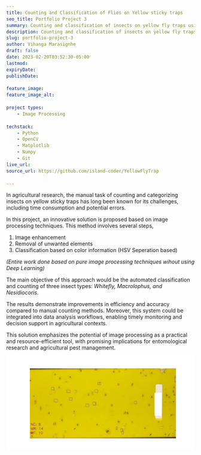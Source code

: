 ```yaml
---
title: Counting and Classification of Flies on Yellow sticky traps
seo_title: Portfolio Project 3
summary: Counting and classification of insects on yellow fly traps using image processing techniques.
description: Counting and classification of insects on yellow fly traps using image processing techniques.
slug: portfolio-project-3
author: Vihanga Marasignhe
draft: false
date: 2023-02-20T03:52:30-05:00
lastmod: 
expiryDate: 
publishDate: 

feature_image: 
feature_image_alt: 

project types: 
    - Image Processing

techstack:
    - Python
    - OpenCV
    - Matplotlib
    - Numpy
    - Git
live_url: 
source_url: https://github.com/island-coder/YellowFlyTrap

---
```


In agricultural research, the manual task of counting and categorizing insects on yellow sticky traps has long been known for its challenges, including time consumption and
potential errors.
 
In this project, an innovative solution is proposed based on image processing techniques. This method involves several steps, 
1. Image enhancement
2. Removal of unwanted elements
3. Classification based on color information (HSV Seperation based)

*(Entire work done based on pure image processing techniques wihout using Deep Learning)*

The main objective of this approach would be the automated classification and counting of three insect types: *Whitefly, Macrolophus, and Nesidiocoris*.

The results demonstrate improvements in efficiency and accuracy compared to manual counting methods.
Moreover, this system could be integrated into data analysis workflows, enabling timely
monitoring and decision support in agricultural contexts.

This solution emphasizes the potential of image processing as a practical and resource-efficient tool,
with promising implications for entomological research and agricultural pest management.


![Yellow Fly Trap](yft_output_sample_3.png)